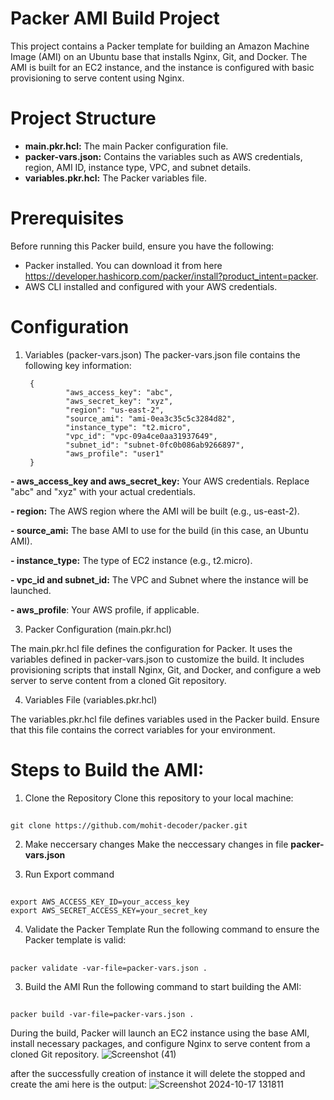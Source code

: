 # Packer AMI Build Project
This project contains a Packer template for building an Amazon Machine Image (AMI) on an Ubuntu base that installs Nginx, Git, and Docker. The AMI is built for an EC2 instance, and the instance is configured with basic provisioning to serve content using Nginx.

# Project Structure

-  **main.pkr.hcl:** The main Packer configuration file.
-  **packer-vars.json:** Contains the variables such as AWS credentials, region, AMI ID, instance type, VPC, and subnet details.
-  **variables.pkr.hcl:** The Packer variables file.

# Prerequisites
Before running this Packer build, ensure you have the following:

-  Packer installed. You can download it from here https://developer.hashicorp.com/packer/install?product_intent=packer.
-  AWS CLI installed and configured with your AWS credentials.

# Configuration

1. Variables (packer-vars.json) The packer-vars.json file contains the following key information:

		{
                "aws_access_key": "abc",
                "aws_secret_key": "xyz",
                "region": "us-east-2",
                "source_ami": "ami-0ea3c35c5c3284d82",
                "instance_type": "t2.micro",
                "vpc_id": "vpc-09a4ce0aa31937649",
                "subnet_id": "subnet-0fc0b086ab9266897",
                "aws_profile": "user1"
		} 

**-  aws_access_key and aws_secret_key:** Your AWS credentials. Replace "abc" and "xyz" with your actual credentials.

**-  region:** The AWS region where the AMI will be built (e.g., us-east-2).

**-  source_ami:** The base AMI to use for the build (in this case, an Ubuntu AMI).

**-  instance_type:** The type of EC2 instance (e.g., t2.micro).

**-  vpc_id and subnet_id:** The VPC and Subnet where the instance will be launched.

**-  aws_profile**: Your AWS profile, if applicable.

3. Packer Configuration (main.pkr.hcl)

The main.pkr.hcl file defines the configuration for Packer. It uses the variables defined in packer-vars.json to customize the build. It includes provisioning scripts that install Nginx, Git, and Docker, and configure a web server to serve content from a cloned Git repository.

4. Variables File (variables.pkr.hcl)

The variables.pkr.hcl file defines variables used in the Packer build. Ensure that this file contains the correct variables for your environment.

# Steps to Build the AMI:

1. Clone the Repository
Clone this repository to your local machine:
## 
    git clone https://github.com/mohit-decoder/packer.git

2. Make neccersary changes
Make the neccessary changes in file **packer-vars.json**

3. Run Export command
##
    export AWS_ACCESS_KEY_ID=your_access_key
    export AWS_SECRET_ACCESS_KEY=your_secret_key

4. Validate the Packer Template
Run the following command to ensure the Packer template is valid:
##
    packer validate -var-file=packer-vars.json .

3. Build the AMI
Run the following command to start building the AMI:
##
    packer build -var-file=packer-vars.json .

During the build, Packer will launch an EC2 instance using the base AMI, install necessary packages, and configure Nginx to serve content from a cloned Git repository.
![Screenshot (41)](https://github.com/user-attachments/assets/93ee4e4f-4b40-422a-bb62-fbbf2af22c85)

after the successfully creation of instance it will delete the stopped and create the ami here is the output:
![Screenshot 2024-10-17 131811](https://github.com/user-attachments/assets/501b0ee6-9e94-4b78-862a-2c8ca40aec01)



